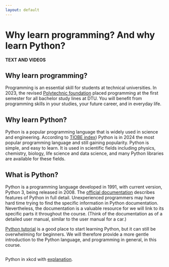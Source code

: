 ```yaml
---
layout: default
---
```


# Why learn programming? And why learn Python?
**TEXT AND VIDEOS**


## Why learn programming?
Programming is an essential skill for students at technical universities. In 2023, the revised [Polytechnic foundation](https://www.dtu.dk/uddannelse/bachelor/uddannelsens-opbygning/det-polytekniske-grundlag) placed programming at the first semester for all bachelor study lines at DTU. You will benefit from programming skills in your studies, your future career, and in everyday life.

## Why learn Python?
Python is a popular programming language that is widely used in science and engineering. According to [TIOBE index](https://en.wikipedia.org/wiki/TIOBE_index)) Python is in 2024 the most popular programming language and still gaining popularity. Python is simple, and easy to learn. It is used in scientific fields including physics, chemistry, biology, life science and data science, and many Python libraries are available for these fields. 

## What is Python?

Python is a programming language developed in 1991, with current version, Python 3, being released in 2008. The [official documentation](https://docs.python.org/3/) describes features of Python in full detail.
Unexperienced programmers may have hard time trying to find the specific information in Python documentation. Nevertheless, the documentation is a valuable resource for we will link to its specific parts it throughout the course. (Think of the documentation as of a detailed user manual, similar to the user manual for a car.)

[Python tutorial](https://docs.python.org/3/tutorial/index.html) is a good place to start learning Python, but it can still be overwhelming for beginners. We will therefore provide a more gentle introduction to the Python language, and programming in general, in this course.

<div style="overflow:hidden;">
   <a href="https://xkcd.com/353/"><img src="https://imgs.xkcd.com/comics/python.png" alt="Python in xkcd" style="margin:0px 0px -186px 0px;"></a>
</div>

 
Python in xkcd with [explanation](https://www.explainxkcd.com/wiki/index.php/353:_Python).

